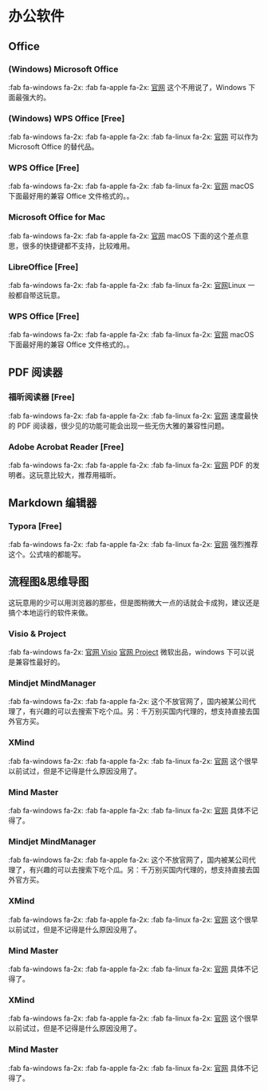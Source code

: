 # 办公软件

## Office

<!-- tabs:start -->

<!-- tab:Windows -->

### (Windows) Microsoft Office

:fab fa-windows fa-2x: :fab fa-apple fa-2x: [官网](https://www.microsoft.com/zh-cn/microsoft-365/microsoft-office) 这个不用说了，Windows 下面最强大的。

### (Windows) WPS Office [Free]

:fab fa-windows fa-2x: :fab fa-apple fa-2x: :fab fa-linux fa-2x: [官网](https://www.wps.cn/) 可以作为 Microsoft Office 的替代品。

<!-- tab:macOS -->

### WPS Office [Free]

:fab fa-windows fa-2x: :fab fa-apple fa-2x: :fab fa-linux fa-2x: [官网](https://www.wps.cn/) macOS 下面最好用的兼容 Office 文件格式的。。

### Microsoft Office for Mac

:fab fa-windows fa-2x: :fab fa-apple fa-2x: [官网](https://www.microsoft.com/zh-cn/microsoft-365/microsoft-office) macOS 下面的这个差点意思，很多的快捷键都不支持，比较难用。

<!-- tab:Linux -->

### LibreOffice [Free]

:fab fa-windows fa-2x: :fab fa-apple fa-2x: :fab fa-linux fa-2x: [官网](https://www.libreoffice.org/)Linux 一般都自带这玩意。

### WPS Office [Free]

:fab fa-windows fa-2x: :fab fa-apple fa-2x: :fab fa-linux fa-2x: [官网](https://www.wps.cn/) macOS 下面最好用的兼容 Office 文件格式的。。

<!-- tabs:end -->

## PDF 阅读器

### 福昕阅读器 [Free]

:fab fa-windows fa-2x: :fab fa-apple fa-2x: :fab fa-linux fa-2x: [官网](https://www.foxitsoftware.cn/) 速度最快的 PDF 阅读器，很少见的功能可能会出现一些无伤大雅的兼容性问题。

### Adobe Acrobat Reader [Free]

:fab fa-windows fa-2x: :fab fa-apple fa-2x: :fab fa-linux fa-2x: [官网](https://acrobat.adobe.com/cn/zh-Hans/acrobat/pdf-reader.html) PDF 的发明者。这玩意比较大，推荐用福昕。

## Markdown 编辑器

### Typora [Free]

:fab fa-windows fa-2x: :fab fa-apple fa-2x: :fab fa-linux fa-2x: [官网](https://www.typora.io/) 强烈推荐这个。公式啥的都能写。

## 流程图&思维导图

这玩意用的少可以用浏览器的那些，但是图稍微大一点的话就会卡成狗，建议还是搞个本地运行的软件来做。

<!-- tabs:start -->

<!-- tab:Windows -->

### Visio & Project

:fab fa-windows fa-2x: [官网 Visio](https://products.office.com/zh-cn/visio) [官网 Project](https://products.office.com/zh-cn/project) 微软出品，windows 下可以说是兼容性最好的。

### Mindjet MindManager

:fab fa-windows fa-2x: :fab fa-apple fa-2x: 这个不放官网了，国内被某公司代理了，有兴趣的可以去搜索下吃个瓜。另：千万别买国内代理的，想支持直接去国外官方买。

### XMind

:fab fa-windows fa-2x: :fab fa-apple fa-2x: :fab fa-linux fa-2x: [官网](https://www.xmind.cn/) 这个很早以前试过，但是不记得是什么原因没用了。

### Mind Master

:fab fa-windows fa-2x: :fab fa-apple fa-2x: :fab fa-linux fa-2x: [官网](https://www.edrawsoft.cn/) 具体不记得了。

<!-- tab:macOS -->

### Mindjet MindManager

:fab fa-windows fa-2x: :fab fa-apple fa-2x: 这个不放官网了，国内被某公司代理了，有兴趣的可以去搜索下吃个瓜。另：千万别买国内代理的，想支持直接去国外官方买。

### XMind

:fab fa-windows fa-2x: :fab fa-apple fa-2x: :fab fa-linux fa-2x: [官网](https://www.xmind.cn/) 这个很早以前试过，但是不记得是什么原因没用了。

### Mind Master

:fab fa-windows fa-2x: :fab fa-apple fa-2x: :fab fa-linux fa-2x: [官网](https://www.edrawsoft.cn/) 具体不记得了。

<!-- tab:Linux -->

### XMind

:fab fa-windows fa-2x: :fab fa-apple fa-2x: :fab fa-linux fa-2x: [官网](https://www.xmind.cn/) 这个很早以前试过，但是不记得是什么原因没用了。

### Mind Master

:fab fa-windows fa-2x: :fab fa-apple fa-2x: :fab fa-linux fa-2x: [官网](https://www.edrawsoft.cn/) 具体不记得了。

<!-- tabs:end -->
